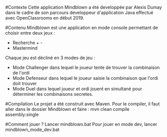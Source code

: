 #Contexte
Cette application Mindblown a été developpée par Alexis Dumay dans le cadre de son parcours developpeur d'application Java effectué avec OpenClassrooms en début 2019.

#Contenu
Mindblown est une application en mode console permettant de choisir entre deux jeux : 
- Recherche + - 
- Mastermind

Chaque jeu est décliné en 3 modes de jeu :
- Mode Challenger dans lequel le joueur tente de trouver la combinaison de l'ordi
- Mode Defenseur dans lequel le joueur saisie la combinaison que l'ordi doit trouver
- Mode Duel dans lequel joueur et ordi jouent en simultané pour déterminer les combinaisons secretes.

#Compilation
Le projet a été construit avec Maven.
Pour le compiler, il faut aller dans le dossier Mindblown et faire : mvn clean compile assembly:single

#Comment jouer ?
Lancer mindblown.bat 
Pour jouer en mode dev, lancer mindblown_mode_dev.bat